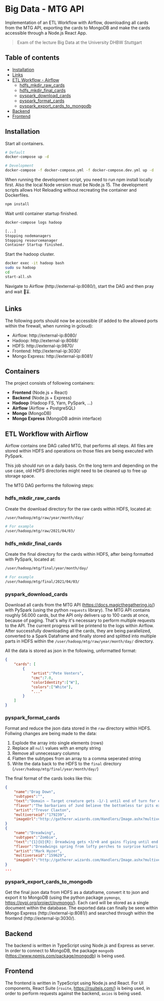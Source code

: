 # Big Data - MTG API

Implementation of an ETL Workflow with Airflow, downloading all cards from the MTG API, exporting the cards to MongoDB and make the cards accessible through a Node.js React App.

> Exam of the lecture Big Data at the University DHBW Stuttgart

## Table of contents
- [Installation](#installation)
- [Links](#links)
- [ETL Workflow - Airflow](#etl-workflow-with-airflow)
    - [hdfs_mkdir_raw_cards](#hdfs_mkdir_raw_cards)
    - [hdfs_mkdir_final_cards](#hdfs_mkdir_final_cards)
    - [pyspark_download_cards](#pyspark_download_cards)
    - [pyspark_format_cards](#pyspark_format_cards)
    - [pyspark_export_cards_to_mongodb](#pyspark_export_cards_to_mongodb)
- [Backend](#backend)
- [Frontend](#frontend)

## Installation

Start all containers.

```bash
# Default
docker-compose up -d

# Development
docker-compose -f docker-compose.yml -f docker-compose.dev.yml up -d
```

When running the development script, you need to run npm install locally first. Also the local Node version must be Node.js 15. The development scripts allows Hot Reloading without recreating the container and Dockerfiles.

```bash
npm install
```

Wait until container startup finished.

```bash
docker-compose logs hadoop
```

```bash
[...]
Stopping nodemanagers
Stopping resourcemanager
Container Startup finished.
```

Start the hadoop cluster.

```bash
docker exec -it hadoop bash
sudo su hadoop
cd
start-all.sh
```

Navigate to Airflow (http://external-ip:8080/), start the DAG and then pray and wait :pray::hourglass_flowing_sand:.

## Links

The following ports should now be accessible (if added to the allowed ports within the firewall, when running in gcloud):

* Airflow: http://external-ip:8080/
* Hadoop: http://external-ip:8088/
* HDFS: http://external-ip:9870/
* Frontend: http://external-ip:3030/
* Mongo Express: http://external-ip:8081/

## Containers

The project consists of following containers:

* **Frontend** (Node.js + React)
* **Backend** (Node.js + Express)
* **Hadoop** (Hadoop FS, Yarn, PySpark, ...)
* **Airflow** (Airflow + PostgreSQL)
* **Mongo** (MongoDB)
* **Mongo Express** (MongoDB admin interface)

## ETL Workflow with Airflow

Airflow contains one DAG called MTG, that performs all steps. All files are stored within HDFS and operations on those files are being executed with PySpark.

This job should run on a daily basis. On the long term and depending on the use case, old HDFS directories might need to be cleaned up to free up storage space.

The MTG DAG performs the following steps:

### hdfs_mkdir_raw_cards

Create the download directory for the raw cards within HDFS, located at:

```bash
/user/hadoop/mtg/raw/year/month/day/

# For example
/user/hadoop/mtg/raw/2021/04/03/
```

### hdfs_mkdir_final_cards

Create the final directory for the cards within HDFS, after being formatted with PySpark, located at:

```bash
/user/hadoop/mtg/final/year/month/day/

# For example
/user/hadoop/mtg/final/2021/04/03/
```

### pyspark_download_cards

Download all cards from the MTG API (https://docs.magicthegathering.io/) with PySpark (using the python `requests` library). The MTG API contains roughly 56.000 cards, but the API only delivers up to 100 cards at once, because of paging. That's why it's necessary to perform multiple requests to the API. The current progress will be printend to the logs within Airflow. After successfully downloading all the cards, they are being parallelized, converted to a Spark Dataframe and finally stored and splitted into multiple parts in HDFS within the `/user/hadoop/mtg/raw/year/month/day/` directory.

All the data is stored as json in the following, unformatted format:

```json
{
    "cards": [
        {
            "artist":"Pete Venters",
            "cmc":7.0,
            "colorIdentity":["W"],
            "colors":["White"],
            "..."
        }
    ]
}
```

### pyspark_format_cards

Format and reduce the json data stored in the `raw` directory within HDFS. Follwing changes are being made to the data:

1. Explode the array into single elements (rows)
2. Replace all `null` values with an empty string
3. Remove all unnecessary columns
4. Flatten the subtypes from an array to a comma seperated string
5. Write the data back to the HDFS to the `final` directory (`/user/hadoop/mtg/final/year/month/day/`)

The final format of the cards looks like this:

```json
{
    "name":"Drag Down",
    "subtypes":"",
    "text":"Domain — Target creature gets -1/-1 until end of turn for each basic land type among lands you control.",
    "flavor":"The barbarians of Jund believe the bottomless tar pits extend forever into other, darker worlds.",
    "artist":"Trevor Claxton",
    "multiverseid":"179239",
    "imageUrl":"http://gatherer.wizards.com/Handlers/Image.ashx?multiverseid=179239&type=card"
}
{
    "name":"Dreadwing",
    "subtypes":"Zombie",
    "text":"{1}{U}{R}: Dreadwing gets +3/+0 and gains flying until end of turn.",
    "flavor":"Dreadwings spring from lofty perches to surprise kathari in midflight. They smother their prey and then consume it as they glide gently toward the ground.",
    "artist":"Mark Hyzer",
    "multiverseid":"159629",
    "imageUrl":"http://gatherer.wizards.com/Handlers/Image.ashx?multiverseid=159629&type=card"
}
...
```

### pyspark_export_cards_to_mongodb

Get the final json data from HDFS as a dataframe, convert it to json and export it to MongoDB (using the python package `pymongo`, https://pypi.org/project/pymongo/). Each card will be stored as a single document within the database. The exported data can finally be seen within Mongo Express (http://external-ip:8081/) and searched through within the frontend (http://external-ip:3030/).

## Backend

The backend is written in TypeScript using Node.js and Express as server. In order to connect to MongoDB, the package `mongodb` (https://www.npmjs.com/package/mongodb) is being used.

## Frontend

The frontend is written in TypeScript using Node.js and React. For UI components, React Suite (`rsuite`, https://rsuitejs.com/) is being used, in order to perform requests against the backend, `axios` is being used.
